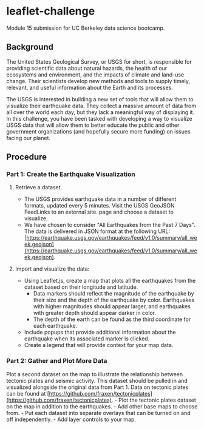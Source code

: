 # leaflet-challenge
Module 15 submission for UC Berkeley data science bootcamp.

## Background
The United States Geological Survey, or USGS for short, is responsible for providing scientific data about natural hazards, the health of our ecosystems and environment, and the impacts of climate and land-use change. Their scientists develop new methods and tools to supply timely, relevant, and useful information about the Earth and its processes.

The USGS is interested in building a new set of tools that will allow them to visualize their earthquake data. They collect a massive amount of data from all over the world each day, but they lack a meaningful way of displaying it. In this challenge, you have been tasked with developing a way to visualize USGS data that will allow them to better educate the public and other government organizations (and hopefully secure more funding) on issues facing our planet.

## Procedure
### Part 1: Create the Earthquake Visualization

1. Retrieve a dataset.
    - The USGS provides earthquake data in a number of different formats, updated every 5 minutes. Visit the USGS GeoJSON FeedLinks to an external site. page and choose a dataset to visualize.
    - We have chosen to consider "All Earthquakes from the Past 7 Days". The data is delivered in JSON format at the following URL: [https://earthquake.usgs.gov/earthquakes/feed/v1.0/summary/all_week.geojson](https://earthquake.usgs.gov/earthquakes/feed/v1.0/summary/all_week.geojson).

2. Import and visualize the data:
    - Using Leaflet.js, create a map that plots all the earthquakes from the dataset based on their longitude and latitude.
        - Data markers should reflect the magnitude of the earthquake by their size and the depth of the earthquake by color. Earthquakes with higher magnitudes should appear larger, and earthquakes with greater depth should appear darker in color.
        - The depth of the earth can be found as the third coordinate for each earthquake.
    - Include popups that provide additional information about the earthquake when its associated marker is clicked.
    - Create a legend that will provide context for your map data.

### Part 2: Gather and Plot More Data
Plot a second dataset on the map to illustrate the relationship between tectonic plates and seismic activity. This dataset should be pulled in and visualized alongside the original data from Part 1. Data on tectonic plates can be found at [https://github.com/fraxen/tectonicplates](https://github.com/fraxen/tectonicplates).
    - Plot the tectonic plates dataset on the map in addition to the earthquakes.
    - Add other base maps to choose from.
    - Put each dataset into separate overlays that can be turned on and off independently.
    - Add layer controls to your map.